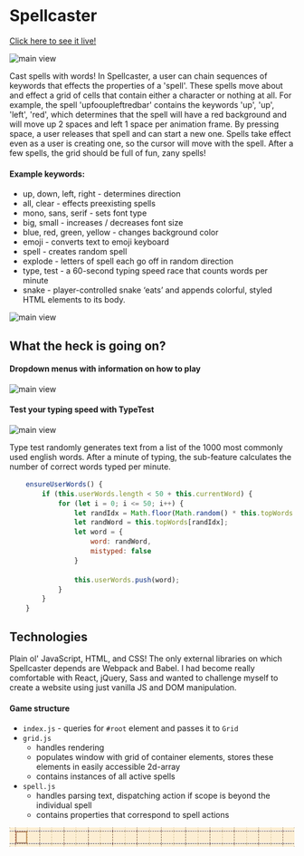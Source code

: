 # Spellcaster

[Click here to see it live!](https://v1.simondebevoise.com/Spellcaster)

![main view](public/media/demo.gif)

Cast spells with words! In Spellcaster, a user can chain sequences of keywords that effects the properties of a 'spell'. These spells move about and effect a grid of cells that contain either a character or nothing at all. For example, the spell 'upfooupleftredbar' contains the keywords 'up', 'up', 'left', 'red', which determines that the spell will have a red background and will move up 2 spaces and left 1 space per animation frame. By pressing space, a user releases that spell and can start a new one. Spells take effect even as a user is creating one, so the cursor will move with the spell. After a few spells, the grid should be full of fun, zany spells!

#### Example keywords: 

* up, down, left, right - determines direction
* all, clear - effects preexisting spells
* mono, sans, serif - sets font type
* big, small - increases / decreases font size
* blue, red, green, yellow - changes background color
* emoji - converts text to emoji keyboard
* spell - creates random spell
* explode - letters of spell each go off in random direction
* type, test - a 60-second typing speed race that counts words per minute
* snake - player-controlled snake ‘eats’ and appends colorful, styled HTML elements to its body.

![main view](public/media/example.gif)


## What the heck is going on?

#### Dropdown menus with information on how to play
![main view](public/media/menus.gif)

#### Test your typing speed with TypeTest
![main view](public/media/typetest.gif)

Type test randomly generates text from a list of the 1000 most commonly used english words. After a minute of typing, the sub-feature calculates the number of correct words typed per minute. 

```js
    ensureUserWords() {
        if (this.userWords.length < 50 + this.currentWord) {
            for (let i = 0; i <= 50; i++) {
                let randIdx = Math.floor(Math.random() * this.topWords.length);
                let randWord = this.topWords[randIdx];
                let word = {
                    word: randWord,
                    mistyped: false
                }
                
                this.userWords.push(word);
            } 
        }
    }
```

## Technologies

Plain ol' JavaScript, HTML, and CSS! The only external libraries on which Spellcaster depends are Webpack and Babel. I had become really comfortable with React, jQuery, Sass and wanted to challenge myself to create a website using just vanilla JS and DOM manipulation.

#### Game structure

* `index.js` - queries for `#root` element and passes it to `Grid`
* `grid.js`
    * handles rendering
    * populates window with grid of container elements, stores these elements in easily accessible 2d-array
    * contains instances of all active spells    
* `spell.js` 
    * handles parsing text, dispatching action if scope is beyond the individual spell
    * contains properties that correspond to spell actions
    
    
![main view](public/media/madeby.gif)
    
